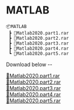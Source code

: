 # MATLAB 

```
📦MATLAB
 ┣ 📜Matlab2020.part1.rar
 ┣ 📜Matlab2020.part2.rar
 ┣ 📜Matlab2020.part3.rar
 ┣ 📜Matlab2020.part4.rar
 ┗ 📜Matlab2020.part5.rar
```

Download below --

[📜Matlab2020.part1.rar](https://drive.google.com/u/0/uc?id=1XudRw4fhnWoE8jnzZvNUsbqP7dFf5fzJ&export=download)
<br />
[📜Matlab2020.part2.rar](https://drive.google.com/u/0/uc?id=1cK4Mv_2c0eUfwCFNxPrt8fmzWqF-490z&export=download)
<br />
[📜Matlab2020.part3.rar](https://drive.google.com/u/0/uc?id=1ZcYjd29FM5PCx4aBBMKhDKkYBrOdk6rQ&export=download)
<br />
[📜Matlab2020.part4.rar](https://drive.google.com/u/0/uc?id=1gNFpTnEmCtukIcJYMVOsPx1i0HM1WMqC&export=download)
<br />
[📜Matlab2020.part5.rar](https://drive.google.com/u/2/uc?id=1cslKyxghHC0xmqUT77uxlN9S3WoZbTaX&export=download)
